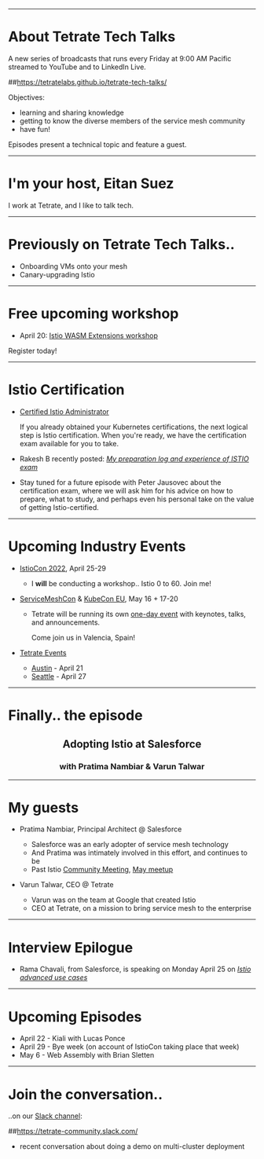 
---
# About Tetrate Tech Talks

A new series of broadcasts that runs every Friday at 9:00 AM Pacific
  streamed to YouTube and to LinkedIn Live.

##https://tetratelabs.github.io/tetrate-tech-talks/

Objectives:

- learning and sharing knowledge
- getting to know the diverse members of the service mesh community
- have fun!

Episodes present a technical topic and feature a guest.

---
# I'm your host, Eitan Suez

I work at Tetrate, and I like to talk tech.

---
# Previously on Tetrate Tech Talks..

- Onboarding VMs onto your mesh
- Canary-upgrading Istio

---
# Free upcoming workshop

- April 20: [Istio WASM Extensions workshop](https://www.tetrate.io/event/tetrate-istio-wasm-extensions-workshop/)

Register today!

---
# Istio Certification

- [Certified Istio Administrator](https://academy.tetrate.io/courses/certified-istio-administrator)

    If you already obtained your Kubernetes certifications, the next logical step is Istio certification.
    When you're ready, we have the certification exam available for you to take.

- Rakesh B recently posted: [_My preparation log and experience of ISTIO exam_](https://medium.com/@rakeshkumarb08/my-preparation-log-and-experience-of-istio-exam-ciat-certified-istio-administrator-by-tetrate-9b7d8d4aed20)

- Stay tuned for a future episode with Peter Jausovec about the certification exam, where we will ask him for his advice on how to prepare, what to study, and perhaps even his personal take on the value of getting Istio-certified.

---
# Upcoming Industry Events

- [IstioCon 2022](https://events.istio.io/istiocon-2022/), April 25-29

    - I **will** be conducting a workshop.. Istio 0 to 60. Join me!

- [ServiceMeshCon](https://events.linuxfoundation.org/servicemeshcon-europe/) & [KubeCon EU](https://events.linuxfoundation.org/kubecon-cloudnativecon-europe/), May 16 + 17-20

    - Tetrate will be running its own [one-day event](https://www.tetrate.io/event/tetrate-envoy-and-service-mesh-immersion-day/) with keynotes, talks, and announcements.

        Come join us in Valencia, Spain!

- [Tetrate Events](https://www.tetrate.io/events/)
    - [Austin](https://www.eventbrite.com/e/tetrates-austin-roadshow-tickets-313862710817) - April 21
    - [Seattle](https://www.eventbrite.com/e/tetrate-seattle-roadshow-tickets-315787517967) - April 27

---
# Finally.. the episode

<center>
<h2>Adopting Istio at Salesforce</h2>
<h3>with Pratima Nambiar & Varun Talwar</h3>
</center>

---
# My guests

- Pratima Nambiar, Principal Architect @ Salesforce
    - Salesforce was an early adopter of service mesh technology
    - And Pratima was intimately involved in this effort, and continues to be
    - Past Istio [Community Meeting](https://www.youtube.com/playlist?list=PL7wB27eZmdfcgqrjdftqafbOIWR630X4t), [May meetup](https://www.youtube.com/watch?v=j273hsoqza0)

- Varun Talwar, CEO @ Tetrate
    - Varun was on the team at Google that created Istio
    - CEO at Tetrate, on a mission to bring service mesh to the enterprise

---
# Interview Epilogue

- Rama Chavali, from Salesforce, is speaking on Monday April 25 on [_Istio advanced use cases_](https://events.istio.io/istiocon-2022/sessions/istio-advanced-usecases/)

---
# Upcoming Episodes

- April 22 - Kiali with Lucas Ponce
- April 29 - Bye week (on account of IstioCon taking place that week)
- May 6 - Web Assembly with Brian Sletten

---
# Join the conversation..

..on our [Slack channel](https://tetrate-community.slack.com/):

##https://tetrate-community.slack.com/

  - recent conversation about doing a demo on multi-cluster deployment